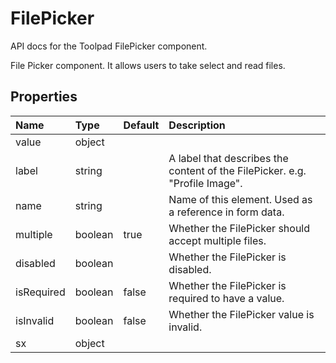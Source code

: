 <!-- This file has been auto-generated using `yarn docs:build:api`. -->

# FilePicker

<p class="description">API docs for the Toolpad FilePicker component.</p>

File Picker component.
It allows users to take select and read files.

## Properties

| Name                                      | Type                                   | Default                                 | Description                                                                 |
| :---------------------------------------- | :------------------------------------- | :-------------------------------------- | :-------------------------------------------------------------------------- |
| <span class="prop-name">value</span>      | <span class="prop-type">object</span>  |                                         |                                                                             |
| <span class="prop-name">label</span>      | <span class="prop-type">string</span>  |                                         | A label that describes the content of the FilePicker. e.g. "Profile Image". |
| <span class="prop-name">name</span>       | <span class="prop-type">string</span>  |                                         | Name of this element. Used as a reference in form data.                     |
| <span class="prop-name">multiple</span>   | <span class="prop-type">boolean</span> | <span class="prop-default">true</span>  | Whether the FilePicker should accept multiple files.                        |
| <span class="prop-name">disabled</span>   | <span class="prop-type">boolean</span> |                                         | Whether the FilePicker is disabled.                                         |
| <span class="prop-name">isRequired</span> | <span class="prop-type">boolean</span> | <span class="prop-default">false</span> | Whether the FilePicker is required to have a value.                         |
| <span class="prop-name">isInvalid</span>  | <span class="prop-type">boolean</span> | <span class="prop-default">false</span> | Whether the FilePicker value is invalid.                                    |
| <span class="prop-name">sx</span>         | <span class="prop-type">object</span>  |                                         |                                                                             |

